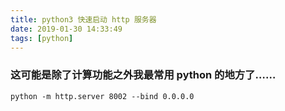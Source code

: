 ```yaml
---
title: python3 快速启动 http 服务器
date: 2019-01-30 14:33:49
tags: [python]
---
```


### 这可能是除了计算功能之外我最常用 python 的地方了……



```shell
python -m http.server 8002 --bind 0.0.0.0
```

